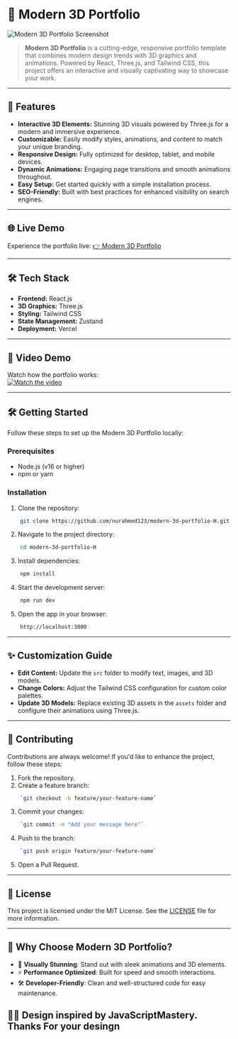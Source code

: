 # 🎨 Modern 3D Portfolio

![Modern 3D Portfolio Screenshot](https://cloud-p8eityq2f-hack-club-bot.vercel.app/0screenshot_2025-01-25_at_3.10.32___pm.png)

> **Modern 3D Portfolio** is a cutting-edge, responsive portfolio template that combines modern design trends with 3D graphics and animations. Powered by React, Three.js, and Tailwind CSS, this project offers an interactive and visually captivating way to showcase your work.

----------

## 🚀 **Features**

-   **Interactive 3D Elements:** Stunning 3D visuals powered by Three.js for a modern and immersive experience.
-   **Customizable:** Easily modify styles, animations, and content to match your unique branding.
-   **Responsive Design:** Fully optimized for desktop, tablet, and mobile devices.
-   **Dynamic Animations:** Engaging page transitions and smooth animations throughout.
-   **Easy Setup:** Get started quickly with a simple installation process.
-   **SEO-Friendly:** Built with best practices for enhanced visibility on search engines.

----------

## 🌐 **Live Demo**

Experience the portfolio live: [👉 Modern 3D Portfolio](https://modern3dportfolio.vercel.app)

----------

## 🛠️ **Tech Stack**

-   **Frontend:** React.js
-   **3D Graphics:** Three.js
-   **Styling:** Tailwind CSS
-   **State Management:** Zustand
-   **Deployment:** Vercel

----------

## 🎥 **Video Demo**

Watch how the portfolio works:  
[![Watch the video](https://cloud-c0w8ostrk-hack-club-bot.vercel.app/0screenshot_2025-01-25_at_3.12.40___pm.png)](https://youtu.be/vrCHooSLDY4)

----------

## 🛠️ **Getting Started**

Follow these steps to set up the Modern 3D Portfolio locally:

### **Prerequisites**

-   Node.js (v16 or higher)
-   npm or yarn

### **Installation**

1.  Clone the repository:
```bash
    git clone https://github.com/nurahmed123/modern-3d-portfolio-H.git
```
2.  Navigate to the project directory:
```bash
    cd modern-3d-portfolio-H
```
3.  Install dependencies:
```bash
    npm install
```
4.  Start the development server:
    
```bash
    npm run dev
```
5.  Open the app in your browser:
    
```bash
    http://localhost:3000
```

----------

## ✨ **Customization Guide**

-   **Edit Content:** Update the `src` folder to modify text, images, and 3D models.
-   **Change Colors:** Adjust the Tailwind CSS configuration for custom color palettes.
-   **Update 3D Models:** Replace existing 3D assets in the `assets` folder and configure their animations using Three.js.

----------

## 🤝 **Contributing**

Contributions are always welcome! If you'd like to enhance the project, follow these steps:

1.  Fork the repository.
2.  Create a feature branch:
```bash
    `git checkout -b feature/your-feature-name` 
```
3.  Commit your changes:
```bash
    `git commit -m "Add your message here"` 
```
4.  Push to the branch:
```bash
    `git push origin feature/your-feature-name` 
```
5.  Open a Pull Request.

----------

## 📜 **License**

This project is licensed under the MIT License. See the [LICENSE](LICENSE) file for more information.

----------

## 🌟 **Why Choose Modern 3D Portfolio?**

-   🎨 **Visually Stunning**: Stand out with sleek animations and 3D elements.
-   ⚡ **Performance Optimized**: Built for speed and smooth interactions.
-   🛠️ **Developer-Friendly**: Clean and well-structured code for easy maintenance.


## 🌟🌟 Design inspired by JavaScriptMastery. Thanks For your desingn
